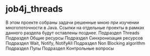 # job4j_threads
В этом проекте собраны задачи решенные мною при изучении многопоточности в Java.
Ссылки на отдельные проекты в рамках данного раздела будут оставлены позднее.
Подраздел Threads
Подраздел Общие ресурсы
Подраздел Синхронизация ресурсов
Подраздел Wait, Notify, NotifyAll
Подраздел Non Blocking algorithm
Подраздел Пулы
Подраздел Контрольные вопросы